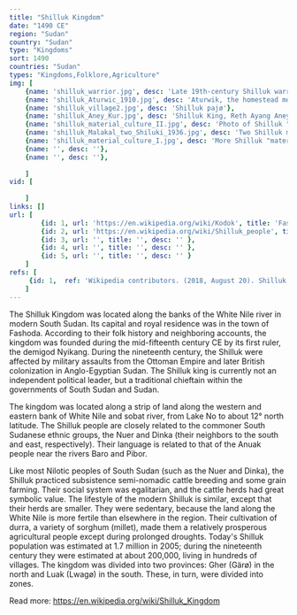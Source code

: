 ```yaml
---
title: "Shilluk Kingdom"
date: "1490 CE"
region: "Sudan"
country: "Sudan" 
type: "Kingdoms"
sort: 1490
countries: "Sudan"
types: "Kingdoms,Folklore,Agriculture"
img: [
    {name: 'shilluk_warrior.jpg', desc: 'Late 19th-century Shilluk warrior'},
    {name: 'shilluk_Aturwic_1910.jpg', desc: 'Aturwik, the homestead mound of the Shilluk king at Fashoda with his four huts built on top. Photo by Charles Gabriel Seligman'},
    {name: 'shilluk_village2.jpg', desc: 'Shilluk pajø'},
    {name: 'shilluk_Aney_Kur.jpg', desc: 'Shilluk King, Reth Ayang Aney Kur with Chinese - Fashoda, 1979'},
    {name: 'shilluk_material_culture_II.jpg', desc: 'Photo of Shilluk "material culture" from the late 1870s'},
    {name: 'shilluk_Malakal_two_Shiluki_1936.jpg', desc: 'Two Shilluk men, photographed 1936 near Malakal, South Sudan'},
    {name: 'shilluk_material_culture_I.jpg', desc: 'More Shilluk "material culture"'},
    {name: '', desc: ''},
    {name: '', desc: ''},
    
    ]
vid: [
        
    ]
links: []
url: [
        {id: 1, url: 'https://en.wikipedia.org/wiki/Kodok', title: 'Fashoda', desc: 'According to Shilluk belief, religion, tradition and constitution, Fashoda serves as the mediating city for the Shilluk King. It is a place where ceremonies and the coronation of each new Shilluk King takes place. For over 500 years, Fashoda was kept hidden and acted as a forbidden city for the Shilluk King, but as modern educations and traditions emerge, Fashoda is now known to the outside world. Fashoda is believed to be a place where the spirit of Juok (God), the spirit of Nyikango (the founder of Shilluk Kingdom and the spiritual leader of Shilluk religion), the spirit of the deceased Shilluk kings and the spirit of the living Shilluk King come to mediate for the Kingdom of Shilluk''s spiritual healing. ' },
        {id: 2, url: 'https://en.wikipedia.org/wiki/Shilluk_people', title: 'Shilluk people', desc: 'The Shilluk (Shilluk: Chollo) are a major Luo Nilotic ethnic group of Southern Sudan, living on both banks of the river Nile, in the vicinity of the city of Malakal. Before the Second Sudanese Civil War the Shilluk also lived in a number of settlements on the northern bank of the Sobat River, close to where the Sobat joins the Nile. Most Shilluk have converted to Christianity, while some still follow the traditional religion or a mixture of the two; small numbers have converted to Islam. The Shilluk pride themselves in being one of the first Nilotic groups to accept Christianity, the other being the Anuak people. The Episcopal Church of the Sudan which dates the event to the late 19th Century when the Church Mission Society first began to send missionaries.' },
        {id: 3, url: '', title: '', desc: '' },
        {id: 4, url: '', title: '', desc: '' },
        {id: 5, url: '', title: '', desc: '' }
    ]
refs: [
     {id: 1,  ref: 'Wikipedia contributors. (2018, August 20). Shilluk Kingdom. In Wikipedia, The Free Encyclopedia. Retrieved 19:51, February 3, 2019, from ', url: 'https://en.wikipedia.org/w/index.php?title=Shilluk_Kingdom&oldid=855780809'}
    ]
---
```

The Shilluk Kingdom was located along the banks of the White Nile river in modern South Sudan. Its capital and royal residence was in the town of Fashoda. According to their folk history and neighboring accounts, the kingdom was founded during the mid-fifteenth century CE by its first ruler, the demigod Nyikang. During the nineteenth century, the Shilluk were affected by military assaults from the Ottoman Empire and later British colonization in Anglo-Egyptian Sudan. The Shilluk king is currently not an independent political leader, but a traditional chieftain within the governments of South Sudan and Sudan.

The kingdom was located along a strip of land along the western and eastern bank of White Nile and sobat river, from Lake No to about 12° north latitude. The Shilluk people are closely related to the commoner South Sudanese ethnic groups, the Nuer and Dinka (their neighbors to the south and east, respectively). Their language is related to that of the Anuak people near the rivers Baro and Pibor.

Like most Nilotic peoples of South Sudan (such as the Nuer and Dinka), the Shilluk practiced subsistence semi-nomadic cattle breeding and some grain farming. Their social system was egalitarian, and the cattle herds had great symbolic value. The lifestyle of the modern Shilluk is similar, except that their herds are smaller. They were sedentary, because the land along the White Nile is more fertile than elsewhere in the region. Their cultivation of durra, a variety of sorghum (millet), made them a relatively prosperous agricultural people except during prolonged droughts. Today's Shilluk population was estimated at 1.7 million in 2005; during the nineteenth century they were estimated at about 200,000, living in hundreds of villages. The kingdom was divided into two provinces: Gher (Gärø) in the north and Luak (Lwagø) in the south. These, in turn, were divided into zones.

Read more:
https://en.wikipedia.org/wiki/Shilluk_Kingdom